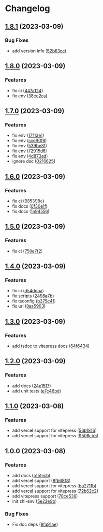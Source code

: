 # Changelog

## [1.8.1](https://github.com/terwer/zhi-env/compare/v1.8.0...v1.8.1) (2023-03-09)


### Bug Fixes

* add version info ([52b83cc](https://github.com/terwer/zhi-env/commit/52b83ccacf7ffd426dd9789810c744df3510fac4))

## [1.8.0](https://github.com/terwer/zhi-env/compare/v1.7.0...v1.8.0) (2023-03-09)


### Features

* fix ci ([447a124](https://github.com/terwer/zhi-env/commit/447a124e26348904cbb8b68b80be2d1829bc2a6a))
* fix env ([38cc2ca](https://github.com/terwer/zhi-env/commit/38cc2ca69ffa166682746254d86470d0f2073fc9))

## [1.7.0](https://github.com/terwer/zhi-env/compare/v1.6.0...v1.7.0) (2023-03-09)


### Features

* fix env ([17f13e1](https://github.com/terwer/zhi-env/commit/17f13e1c093037a82d3fd35dcc9c4490b5d3a781))
* fix env ([ace90f6](https://github.com/terwer/zhi-env/commit/ace90f6b55516778e8a15a1c933e2a3be15dcae2))
* fix env ([539be81](https://github.com/terwer/zhi-env/commit/539be81a3bb94a47c87128c770f60f9858384f94))
* fix env ([72915d6](https://github.com/terwer/zhi-env/commit/72915d60d5938e319e17070fa533349538b7bae4))
* fix env ([4d873ed](https://github.com/terwer/zhi-env/commit/4d873ed491ce97ae36e59c68980bb11f4ca4cbd5))
* ignore doc ([0216625](https://github.com/terwer/zhi-env/commit/02166255f7ca6f374e3a0a148e8568b132cdf249))

## [1.6.0](https://github.com/terwer/zhi-env/compare/v1.5.0...v1.6.0) (2023-03-09)


### Features

* fix ci ([985398e](https://github.com/terwer/zhi-env/commit/985398e09a244973e8751eb433b1ca5fb0a94387))
* fix docs ([0f30e1f](https://github.com/terwer/zhi-env/commit/0f30e1fcdca8da4b42304b42d7906e7c9604a88f))
* fix docs ([1a94556](https://github.com/terwer/zhi-env/commit/1a94556167b95379dac7e50cef0f4abe37c3258f))

## [1.5.0](https://github.com/terwer/zhi-env/compare/v1.4.0...v1.5.0) (2023-03-09)


### Features

* fix ci ([758e7f2](https://github.com/terwer/zhi-env/commit/758e7f27ca896b3fd8a4c0d3640c810a1bfbd8cf))

## [1.4.0](https://github.com/terwer/zhi-env/compare/v1.3.0...v1.4.0) (2023-03-09)

### Features

- fix ci ([d54ddaa](https://github.com/terwer/zhi-env/commit/d54ddaa6c8f063ae94ce648bd6d333f11f81f664))
- fix scripts ([2498a7b](https://github.com/terwer/zhi-env/commit/2498a7b60a20f916ea8d077a7989e4255e79f1c6))
- fix tsconfig ([b375c4f](https://github.com/terwer/zhi-env/commit/b375c4fce9a81091cb755b130bcbd19f2c8f4e6f))
- fix url ([8aa5993](https://github.com/terwer/zhi-env/commit/8aa59935a2dc018d7971493cd206cefd8c593ded))

## [1.3.0](https://github.com/terwer/zhi-env/compare/v1.2.0...v1.3.0) (2023-03-09)

### Features

- add tsdoc to vitepress docs ([64f6434](https://github.com/terwer/zhi-env/commit/64f64348222e9578beb9c25a61c45dd663fd6153))

## [1.2.0](https://github.com/terwer/zhi-env/compare/v1.1.0...v1.2.0) (2023-03-09)

### Features

- add docs ([24e1517](https://github.com/terwer/zhi-env/commit/24e1517f85add085c5a21d1ae4ad1c1946ee32cb))
- add unit tests ([e7c46bd](https://github.com/terwer/zhi-env/commit/e7c46bd69e0c187be3260ed2e02a0eb48208f07e))

## [1.1.0](https://github.com/terwer/zhi-env/compare/v1.0.0...v1.1.0) (2023-03-08)

### Features

- add vercel support for vitepress ([56b1816](https://github.com/terwer/zhi-env/commit/56b1816c6f7b802cb8d92f75b7860dfe6bf85b09))
- add vercel support for vitepress ([9508cb5](https://github.com/terwer/zhi-env/commit/9508cb5ec3c9d80ef0f89d6b5e7b725cc7d6c680))

## 1.0.0 (2023-03-08)

### Features

- add docs ([a15fecb](https://github.com/terwer/zhi-env/commit/a15fecbcc63741b8485c8a5eb86193d046c4ee3b))
- add vercel support ([8fb68f8](https://github.com/terwer/zhi-env/commit/8fb68f8b7cbc22ded6b552e7f6e13946b0dae8ab))
- add vercel support for vitepress ([ba2711b](https://github.com/terwer/zhi-env/commit/ba2711b821bb6a1d3ff5664ff3b60e276eb0e768))
- add vercel support for vitepress ([72b62c2](https://github.com/terwer/zhi-env/commit/72b62c2f06afd30c767bf954480dbd25305b6a22))
- add vitepress support ([78ce536](https://github.com/terwer/zhi-env/commit/78ce536bb99795b4c869962d3f1ffad180225599))
- Init zhi-env ([5e22e9b](https://github.com/terwer/zhi-env/commit/5e22e9b06e779099769cc5d15a9262d15f2303a3))

### Bug Fixes

- Fix doc deps ([8fa91ae](https://github.com/terwer/zhi-env/commit/8fa91ae0eae2944f6acd079be388582ded67d4ce))

